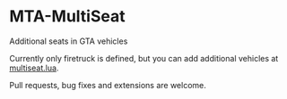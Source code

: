 MTA-MultiSeat
=============

Additional seats in GTA vehicles

Currently only firetruck is defined, but you can add additional vehicles at [multiseat.lua](multiseat.lua#L12).

Pull requests, bug fixes and extensions are welcome.
